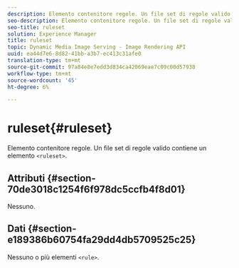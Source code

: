 ```yaml
---
description: Elemento contenitore regole. Un file set di regole valido contiene un elemento <ruleset>.
seo-description: Elemento contenitore regole. Un file set di regole valido contiene un elemento <ruleset>.
seo-title: ruleset
solution: Experience Manager
title: ruleset
topic: Dynamic Media Image Serving - Image Rendering API
uuid: ea44d7e6-8d82-41bb-a3b7-ec413c31afe0
translation-type: tm+mt
source-git-commit: 97a84e8e7edd3d834ca42069eae7c09c00d57938
workflow-type: tm+mt
source-wordcount: '45'
ht-degree: 6%

---
```



# ruleset{#ruleset}

Elemento contenitore regole. Un file set di regole valido contiene un elemento `<ruleset>`.

## Attributi {#section-70de3018c1254f6f978dc5ccfb4f8d01}

Nessuno.

## Dati {#section-e189386b60754fa29dd4db5709525c25}

Nessuno o più elementi `<rule>`.
